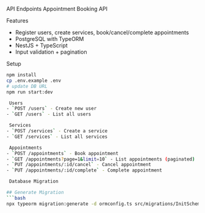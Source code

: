  API Endpoints
Appointment Booking API

Features
- Register users, create services, book/cancel/complete appointments
- PostgreSQL with TypeORM
- NestJS + TypeScript
- Input validation + pagination

Setup

```bash
npm install
cp .env.example .env
# update DB URL
npm run start:dev

 Users
- `POST /users` - Create new user
- `GET /users` - List all users

 Services
- `POST /services` - Create a service
- `GET /services` - List all services

 Appointments
- `POST /appointments` - Book appointment
- `GET /appointments?page=1&limit=10` - List appointments (paginated)
- `PUT /appointments/:id/cancel` - Cancel appointment
- `PUT /appointments/:id/complete` - Complete appointment

 Database Migration

## Generate Migration
```bash
npx typeorm migration:generate -d ormconfig.ts src/migrations/InitSchema
